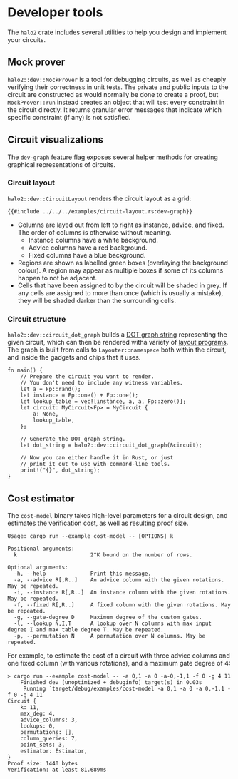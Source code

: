 # Developer tools

The `halo2` crate includes several utilities to help you design and implement your
circuits.

## Mock prover

`halo2::dev::MockProver` is a tool for debugging circuits, as well as cheaply verifying
their correctness in unit tests. The private and public inputs to the circuit are
constructed as would normally be done to create a proof, but `MockProver::run` instead
creates an object that will test every constraint in the circuit directly. It returns
granular error messages that indicate which specific constraint (if any) is not satisfied.

## Circuit visualizations

The `dev-graph` feature flag exposes several helper methods for creating graphical
representations of circuits.

### Circuit layout

`halo2::dev::CircuitLayout` renders the circuit layout as a grid:

```rust,ignore,no_run
{{#include ../../../examples/circuit-layout.rs:dev-graph}}
```

- Columns are layed out from left to right as instance, advice, and fixed. The order of
  columns is otherwise without meaning.
  - Instance columns have a white background.
  - Advice columns have a red background.
  - Fixed columns have a blue background.
- Regions are shown as labelled green boxes (overlaying the background colour). A region
  may appear as multiple boxes if some of its columns happen to not be adjacent.
- Cells that have been assigned to by the circuit will be shaded in grey. If any cells are
  assigned to more than once (which is usually a mistake), they will be shaded darker than
  the surrounding cells.

### Circuit structure

`halo2::dev::circuit_dot_graph` builds a [DOT graph string] representing the given
circuit, which can then be rendered witha variety of [layout programs]. The graph is built
from calls to `Layouter::namespace` both within the circuit, and inside the gadgets and
chips that it uses.

[DOT graph string]: https://graphviz.org/doc/info/lang.html
[layout programs]: https://en.wikipedia.org/wiki/DOT_(graph_description_language)#Layout_programs

```rust,ignore,no_run
fn main() {
    // Prepare the circuit you want to render.
    // You don't need to include any witness variables.
    let a = Fp::rand();
    let instance = Fp::one() + Fp::one();
    let lookup_table = vec![instance, a, a, Fp::zero()];
    let circuit: MyCircuit<Fp> = MyCircuit {
        a: None,
        lookup_table,
    };

    // Generate the DOT graph string.
    let dot_string = halo2::dev::circuit_dot_graph(&circuit);

    // Now you can either handle it in Rust, or just
    // print it out to use with command-line tools.
    print!("{}", dot_string);
}
```

## Cost estimator

The `cost-model` binary takes high-level parameters for a circuit design, and estimates
the verification cost, as well as resulting proof size.

```plaintext
Usage: cargo run --example cost-model -- [OPTIONS] k

Positional arguments:
  k                       2^K bound on the number of rows.

Optional arguments:
  -h, --help              Print this message.
  -a, --advice R[,R..]    An advice column with the given rotations. May be repeated.
  -i, --instance R[,R..]  An instance column with the given rotations. May be repeated.
  -f, --fixed R[,R..]     A fixed column with the given rotations. May be repeated.
  -g, --gate-degree D     Maximum degree of the custom gates.
  -l, --lookup N,I,T      A lookup over N columns with max input degree I and max table degree T. May be repeated.
  -p, --permutation N     A permutation over N columns. May be repeated.
```

For example, to estimate the cost of a circuit with three advice columns and one fixed
column (with various rotations), and a maximum gate degree of 4:

```plaintext
> cargo run --example cost-model -- -a 0,1 -a 0 -a-0,-1,1 -f 0 -g 4 11
    Finished dev [unoptimized + debuginfo] target(s) in 0.03s
     Running `target/debug/examples/cost-model -a 0,1 -a 0 -a 0,-1,1 -f 0 -g 4 11`
Circuit {
    k: 11,
    max_deg: 4,
    advice_columns: 3,
    lookups: 0,
    permutations: [],
    column_queries: 7,
    point_sets: 3,
    estimator: Estimator,
}
Proof size: 1440 bytes
Verification: at least 81.689ms
```
